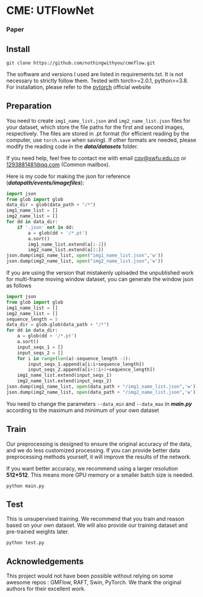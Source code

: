 CME: UTFlowNet
====
### Paper
## Install
```
git clone https://github.com/nothingwithyou/cmeflow.git
```
The software and versions I used are listed in requirements.txt. It is not necessary to strictly follow them.
Tested with torch>=2.0.1, python>=3.8. For installation, please refer to the [pytorch](https://pytorch.org/) official website

## Preparation
You need to create `img1_name_list.json` and `img2_name_list.json` files for your dataset, which store the file paths for 
the first and second images, respectively. The files are stored in .pt format (for efficient reading by the computer, 
use `torch.save` when saving). If other formats are needed, please modify the reading code in the _**data/datasets**_ folder.

If you need help, feel free to contact me with email [cqy@swfu.edu.cn](mailto:cqy@swfu.edu.cn) or 
[1293881481@qq.com](mailto:cqy@swfu.edu.cn) (Common mailbox).

Here is my code for making the json for reference (**_datapath/events/imagefiles_**):
```python
import json
from glob import glob
data_dir = glob(data_path + "/*")
img1_name_list = []
img2_name_list = []
for dd in data_dir:
    if '.json' not in dd:
        a = glob(dd + '/*.pt')
        a.sort()
        img1_name_list.extend(a[:-1])
        img2_name_list.extend(a[1:])
json.dump(img1_name_list, open("img1_name_list.json",'w'))
json.dump(img2_name_list, open("img2_name_list.json",'w'))
```
If you are using the version that mistakenly uploaded the unpublished work for multi-frame moving window dataset, 
you can generate the window json as follows
```python
import json
from glob import glob
img1_name_list = []
img2_name_list = []
sequence_length = 5
data_dir = glob.glob(data_path + "/*")
for dd in data_dir:
    a = glob(dd + '/*.pt')
    a.sort()
    input_seqs_1 = []
    input_seqs_2 = []
    for i in range(len(a)-sequence_length -1):
        input_seqs_1.append(a[i:i+sequence_length])
        input_seqs_2.append(a[i+1:i+1+sequence_length])
    img1_name_list.extend(input_seqs_1)
    img2_name_list.extend(input_seqs_2)
json.dump(img1_name_list, open(data_path + "/img1_name_list.json",'w'))
json.dump(img2_name_list, open(data_path + "/img2_name_list.json",'w'))
```
You need to change the parameters `--data_min` and `--data_max` in **_main.py_** according to the maximum and minimum of your own dataset
## Train
Our preprocessing is designed to ensure the original accuracy of the data, and we do less customized processing. 
If you can provide better data preprocessing methods yourself, it will improve the results of the network.

If you want better accuracy, we recommend using a larger resolution **512*512**. This means more GPU memory or a smaller 
batch size is needed.
```
python main.py
```
## Test
This is unsupervised training. We recommend that you train and reason based on your own dataset. We will also provide
our training dataset and pre-trained weights later.

```
python test.py
```

## Acknowledgements
This project would not have been possible without relying on some awesome repos : GMFlow, RAFT,  Swin, PyTorch. We thank
the original authors for their excellent work.
